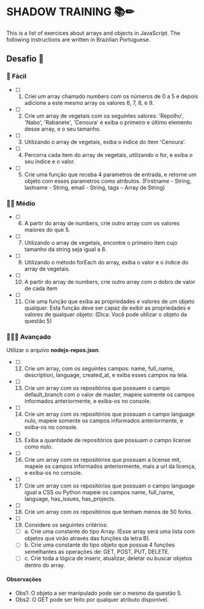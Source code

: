 # SHADOW TRAINING 📚✏
This is a list of exercices about arrays and objects in JavaScript.
The following instructions are written in Brazilian Portuguese.

## Desafio 🥋
### 💚 Fácil
- [ ] 1. Criei um array chamado numbers com os números de 0 a 5 e depois adicione a este mesmo array os valores 6, 7, 8, e 9.
- [ ] 2. Crie um array de vegetais com os seguintes valores: 'Repolho', 'Nabo', 'Rabanete', 'Cenoura' e exiba o primeiro e último elemento desse array, e o seu tamanho.
- [ ] 3. Utilizando o array de vegetais, exiba o índice do item 'Cenoura'.
- [ ] 4. Percorra cada item do array de vegetais, utilizando o for, e exiba o seu índice e o valor.
- [ ] 5. Crie uma função que receba 4 parametros de entrada, e retorne um objeto com esses parametros como atributos.
  (Firstname - String,
  lastname - String,
  email - String,
  tags – Array de String)
  
### 💛💛 Médio
- [ ] 6. A partir do array de numbers, crie outro array com os valores maiores do que 5.
- [ ] 7. Utilizando o array de vegetais, encontre o primeiro item cujo tamanho da string seja igual a 8.
- [ ] 9. Utilizando o método forEach do array, exiba o valor e o índice do array de vegetais.
- [ ] 10. A partir do array de numbers, crie outro array com o dobro de valor de cada item
- [ ] 11. Crie uma função que exiba as propriedades e valores de um objeto qualquer. Esta função deve ser capaz de exibir as propriedades e valores de qualquer objeto: (Dica: Você pode utilizar o objeto da questão 5)

### 💜💜💜 Avançado 
Utilizar o arquivo **nodejs-repos.json**.
- [ ] 12. Crie um array, com os seguintes campos: name, full_name, description, language, created_at, e exiba esses campos na tela.
- [ ] 13. Crie um array com os repositórios que possuem o campo default_branch com o valor de master, mapeie somente os campos informados anteriormente, e exiba-os no console.
- [ ] 14. Crie um array com os repositórios que possuam o campo language nulo, mapeie somente os campos informados anteriormente, e exiba-os no console.
- [ ] 15. Exiba a quantidade de repositórios que possuam o campo license como nulo.
- [ ] 16. Crie um array com os repositórios que possuam a license mit, mapeie os campos informados anteriormente, mais a url da licença, e exiba-os no console.
- [ ] 17. Crie um array com os repositórios que possuam o campo language igual a CSS ou Python mapeie os campos name, full_name, language, has_issues, has_projects.
- [ ] 18. Crie um array com os repositórios que tenham menos de 50 forks.
- [ ] 19. Considere os seguintes critérios:
  - [ ] a. Crie uma constante do tipo Array. (Esse array será uma lista com objetos que virão através das funções da letra B).
  - [ ] b. Crie uma constante do tipo objeto que possua 4 funções semelhantes as operações de: GET, POST, PUT, DELETE.
  - [ ] c. Crie toda a lógica de inserir, atualizar, deletar ou buscar objetos dentro do array.

#### Observações
- Obs1: O objeto a ser manipulado pode ser o mesmo da questão 5.
- Obs2: O GET pode ser feito por qualquer atributo disponível.
  
